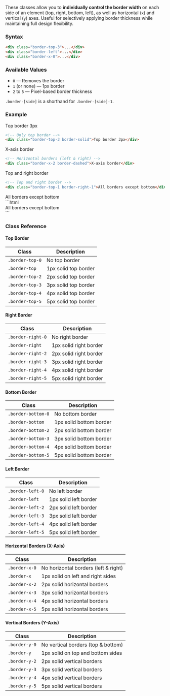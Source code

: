 These classes allow you to **individually control the border width** on each side of an element (top, right, bottom, left), as well as horizontal (`x`) and vertical (`y`) axes. Useful for selectively applying border thickness while maintaining full design flexibility.

### Syntax

```html
<div class="border-top-3">...</div>
<div class="border-left">...</div>
<div class="border-x-0">...</div>
```


### Available Values

* `0` — Removes the border
* `1` (or none) — 1px border
* `2` to `5` — Pixel-based border thickness

`.border-[side]` is a shorthand for `.border-[side]-1`.

### Example

<div class="w-fit mt-4 px-4 py-2 stripes-black border-top-3 border-solid">Top border 3px</div>

```html
<!-- Only top border -->
<div class="border-top-3 border-solid">Top border 3px</div>
```

<div class="w-fit mt-3 px-4 py-2 stripes-black border-x-2 border-dashed">X-axis border</div>

```html
<!-- Horizontal borders (left & right) -->
<div class="border-x-2 border-dashed">X-axis border</div>
```


<div class="w-fit mt-3 px-4 py-2 stripes-black border-top-1 border-right-1">Top and right border</div>

```html
<!-- Top and right border -->
<div class="border-top-1 border-right-1">All borders except bottom</div>
```


<div class="w-fit mt-3 px-4 py-2 stripes-black border border-bottom-0">All borders except bottom</div>
```html
<!-- No bottom border -->
<div class="border border-bottom-0">All borders except bottom</div>
```





### Class Reference

#### Top Border

| Class           | Description          |
| --------------- | -------------------- |
| `.border-top-0` | No top border        |
| `.border-top`   | 1px solid top border |
| `.border-top-2` | 2px solid top border |
| `.border-top-3` | 3px solid top border |
| `.border-top-4` | 4px solid top border |
| `.border-top-5` | 5px solid top border |

#### Right Border

| Class             | Description            |
| ----------------- | ---------------------- |
| `.border-right-0` | No right border        |
| `.border-right`   | 1px solid right border |
| `.border-right-2` | 2px solid right border |
| `.border-right-3` | 3px solid right border |
| `.border-right-4` | 4px solid right border |
| `.border-right-5` | 5px solid right border |

#### Bottom Border

| Class              | Description             |
| ------------------ | ----------------------- |
| `.border-bottom-0` | No bottom border        |
| `.border-bottom`   | 1px solid bottom border |
| `.border-bottom-2` | 2px solid bottom border |
| `.border-bottom-3` | 3px solid bottom border |
| `.border-bottom-4` | 4px solid bottom border |
| `.border-bottom-5` | 5px solid bottom border |

#### Left Border

| Class            | Description           |
| ---------------- | --------------------- |
| `.border-left-0` | No left border        |
| `.border-left`   | 1px solid left border |
| `.border-left-2` | 2px solid left border |
| `.border-left-3` | 3px solid left border |
| `.border-left-4` | 4px solid left border |
| `.border-left-5` | 5px solid left border |

#### Horizontal Borders (X-Axis)

| Class         | Description                          |
| ------------- | ------------------------------------ |
| `.border-x-0` | No horizontal borders (left & right) |
| `.border-x`   | 1px solid on left and right sides    |
| `.border-x-2` | 2px solid horizontal borders         |
| `.border-x-3` | 3px solid horizontal borders         |
| `.border-x-4` | 4px solid horizontal borders         |
| `.border-x-5` | 5px solid horizontal borders         |

#### Vertical Borders (Y-Axis)

| Class         | Description                        |
| ------------- | ---------------------------------- |
| `.border-y-0` | No vertical borders (top & bottom) |
| `.border-y`   | 1px solid on top and bottom sides  |
| `.border-y-2` | 2px solid vertical borders         |
| `.border-y-3` | 3px solid vertical borders         |
| `.border-y-4` | 4px solid vertical borders         |
| `.border-y-5` | 5px solid vertical borders         |

